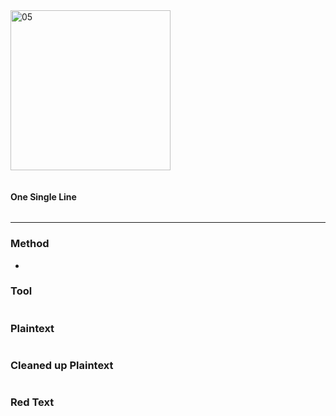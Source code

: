 <img src="https://github.com/iBotPeaches/cicada_3301/raw/master/liber_primus/16.jpg" width="256" alt="05">

```

```

#### One Single Line

```
```

---

### Method

*

### Tool

```
```

### Plaintext

```

```

### Cleaned up Plaintext

```

```

### Red Text

```

```

